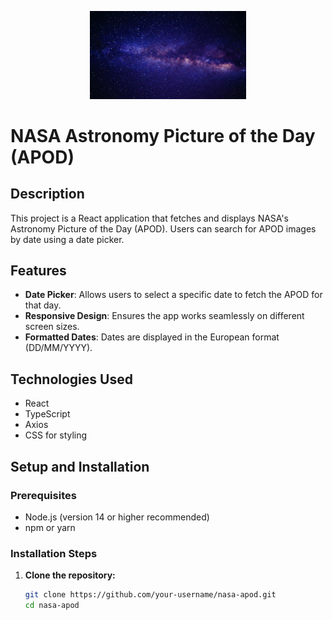 <p align="center"><img src="./public/night-sky-milky-way.jpg" width="250px" /></p>

# NASA Astronomy Picture of the Day (APOD)

## Description

This project is a React application that fetches and displays NASA's Astronomy Picture of the Day (APOD). Users can search for APOD images by date using a date picker.

## Features

- **Date Picker**: Allows users to select a specific date to fetch the APOD for that day.
- **Responsive Design**: Ensures the app works seamlessly on different screen sizes.
- **Formatted Dates**: Dates are displayed in the European format (DD/MM/YYYY).

## Technologies Used

- React
- TypeScript
- Axios
- CSS for styling

## Setup and Installation

### Prerequisites

- Node.js (version 14 or higher recommended)
- npm or yarn

### Installation Steps

1. **Clone the repository:**

   ```bash
   git clone https://github.com/your-username/nasa-apod.git
   cd nasa-apod
   ```
